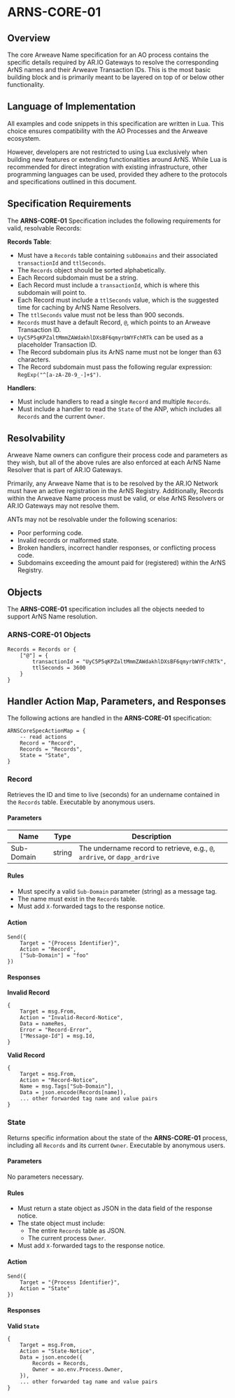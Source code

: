 # ARNS-CORE-01

## Overview

The core Arweave Name specification for an AO process contains the specific details required by AR.IO Gateways to resolve the corresponding ArNS names and their Arweave Transaction IDs. This is the most basic building block and is primarily meant to be layered on top of or below other functionality.

## Language of Implementation

All examples and code snippets in this specification are written in Lua. This choice ensures compatibility with the AO Processes and the Arweave ecosystem.

However, developers are not restricted to using Lua exclusively when building new features or extending functionalities around ArNS. While Lua is recommended for direct integration with existing infrastructure, other programming languages can be used, provided they adhere to the protocols and specifications outlined in this document.

## Specification Requirements

The **ARNS-CORE-01** Specification includes the following requirements for valid, resolvable Records:

**Records Table**:

- Must have a `Records` table containing `subDomains` and their associated `transactionId` and `ttlSeconds`.
- The `Records` object should be sorted alphabetically.
- Each Record subdomain must be a string.
- Each Record must include a `transactionId`, which is where this subdomain will point to.
- Each Record must include a `ttlSeconds` value, which is the suggested time for caching by ArNS Name Resolvers.
- The `ttlSeconds` value must not be less than 900 seconds.
- `Records` must have a default Record, `@`, which points to an Arweave Transaction ID.
- `UyC5P5qKPZaltMmmZAWdakhlDXsBF6qmyrbWYFchRTk` can be used as a placeholder Transaction ID.
- The Record subdomain plus its ArNS name must not be longer than 63 characters.
- The Record subdomain must pass the following regular expression: `RegExp("^[a-zA-Z0-9_-]+$")`.

**Handlers**:

- Must include handlers to read a single `Record` and multiple `Records`.
- Must include a handler to read the `State` of the ANP, which includes all `Records` and the current `Owner`.

## Resolvability

Arweave Name owners can configure their process code and parameters as they wish, but all of the above rules are also enforced at each ArNS Name Resolver that is part of AR.IO Gateways.

Primarily, any Arweave Name that is to be resolved by the AR.IO Network must have an active registration in the ArNS Registry. Additionally, Records within the Arweave Name process must be valid, or else ArNS Resolvers or AR.IO Gateways may not resolve them.

ANTs may not be resolvable under the following scenarios:

- Poor performing code.
- Invalid records or malformed state.
- Broken handlers, incorrect handler responses, or conflicting process code.
- Subdomains exceeding the amount paid for (registered) within the ArNS Registry.

## Objects

The **ARNS-CORE-01** specification includes all the objects needed to support ArNS Name resolution.

### ARNS-CORE-01 Objects

```
Records = Records or {
    ["@"] = {
        transactionId = "UyC5P5qKPZaltMmmZAWdakhlDXsBF6qmyrbWYFchRTk",
        ttlSeconds = 3600
    }
}
```

## Handler Action Map, Parameters, and Responses

The following actions are handled in the **ARNS-CORE-01** specification:

```
ARNSCoreSpecActionMap = {
    -- read actions
    Record = "Record",
    Records = "Records",
    State = "State",
}
```

### Record

Retrieves the ID and time to live (seconds) for an undername contained in the `Records` table. Executable by anonymous users.

#### Parameters

| Name       | Type   | Description                                                               |
| ---------- | ------ | ------------------------------------------------------------------------- |
| Sub-Domain | string | The undername record to retrieve, e.g., `@`, `ardrive`, or `dapp_ardrive` |

#### Rules

- Must specify a valid `Sub-Domain` parameter (string) as a message tag.
- The name must exist in the `Records` table.
- Must add `X-`forwarded tags to the response notice.

#### Action

```
Send({
    Target = "{Process Identifier}",
    Action = "Record",
    ["Sub-Domain"] = "foo"
})
```

#### Responses

**Invalid Record**

```
{
    Target = msg.From,
    Action = "Invalid-Record-Notice",
    Data = nameRes,
    Error = "Record-Error",
    ["Message-Id"] = msg.Id,
}
```

**Valid Record**

```
{
    Target = msg.From,
    Action = "Record-Notice",
    Name = msg.Tags["Sub-Domain"],
    Data = json.encode(Records[name]),
    ... other forwarded tag name and value pairs
}
```

### State

Returns specific information about the state of the **ARNS-CORE-01** process, including all `Records` and its current `Owner`. Executable by anonymous users.

#### Parameters

No parameters necessary.

#### Rules

- Must return a state object as JSON in the data field of the response notice.
- The state object must include:
  - The entire `Records` table as JSON.
  - The current process `Owner`.
- Must add `X-`forwarded tags to the response notice.

#### Action

```
Send({
    Target = "{Process Identifier}",
    Action = "State"
})
```

#### Responses

**Valid `State`**

```
{
    Target = msg.From,
    Action = "State-Notice",
    Data = json.encode({
        Records = Records,
        Owner = ao.env.Process.Owner,
    }),
    ... other forwarded tag name and value pairs
}
```
